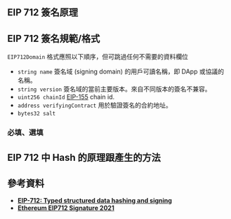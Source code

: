 <!-- - [EIP 712 簽名原理](#eip-712-簽名原理)
- [EIP 712 簽名規範/格式](#eip-712-簽名規範格式)
- [EIP 712 簽名實作 (`ethers.js`)](#eip-712-簽名實作-ethersjs)
- [參考資料](#參考資料) -->

## EIP 712 簽名原理


## EIP 712 簽名規範/格式
`EIP712Domain` 格式應照以下順序，但可跳過任何不需要的資料欄位

- `string name` 簽名域 (signing domain) 的用戶可讀名稱，即 DApp 或協議的名稱。
- `string version` 簽名域的當前主要版本。來自不同版本的簽名不兼容。
- `uint256 chainId` [EIP-155](https://eips.ethereum.org/EIPS/eip-155) chain id.
- `address verifyingContract` 用於驗證簽名的合約地址。
- `bytes32 salt`

### 必填、選填

## EIP 712 中 Hash 的原理跟產生的方法


<!-- ## EIP 712 簽名實作

### `ethers.js`

- sign

```jsx

```

- Verified

```jsx

``` -->

## 參考資料

- **[EIP-712: Typed structured data hashing and signing](https://eips.ethereum.org/EIPS/eip-712#signatures-and-hashing-overview)**
- ****[Ethereum EIP712 Signature 2021](https://w3c-ccg.github.io/ethereum-eip712-signature-2021-spec/#bib-eip712)****
